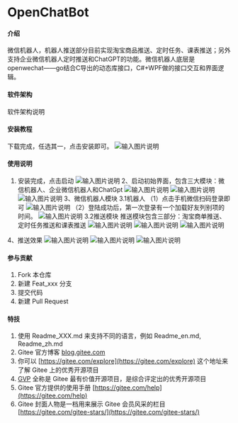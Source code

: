 # OpenChatBot

#### 介绍
微信机器人，机器人推送部分目前实现淘宝商品推送、定时任务、课表推送；另外支持企业微信机器人定时推送和ChatGPT的功能。微信机器人底层是openwechat——go结合C导出的动态库接口，C#+WPF做的接口交互和界面逻辑。

#### 软件架构
软件架构说明


#### 安装教程
下载完成，任选其一，点击安装即可。
![输入图片说明](image0.png)

#### 使用说明

1.  安装完成，点击启动
![输入图片说明](image1.png)
2、启动初始界面，包含三大模块：微信机器人、企业微信机器人和ChatGpt
![输入图片说明](image.png)
![输入图片说明](image2.png)
![输入图片说明](image3.png)
3、微信机器人模块
3.1机器人
（1）点击手机微信扫码登录即可
![输入图片说明](image4.png)
（2）登陆成功后，第一次登录有一个加载好友列别项的时间。
![输入图片说明](image5.png)
3.2推送模块
推送模块包含三部分：淘宝商单推送、定时任务推送和课表推送
![输入图片说明](image6.png)
![输入图片说明](image7.png)
![输入图片说明](image8.png)

4、推送效果
![输入图片说明](image9.png)
![输入图片说明](image10.png)
![输入图片说明](image11.png)


#### 参与贡献

1.  Fork 本仓库
2.  新建 Feat_xxx 分支
3.  提交代码
4.  新建 Pull Request


#### 特技

1.  使用 Readme\_XXX.md 来支持不同的语言，例如 Readme\_en.md, Readme\_zh.md
2.  Gitee 官方博客 [blog.gitee.com](https://blog.gitee.com)
3.  你可以 [https://gitee.com/explore](https://gitee.com/explore) 这个地址来了解 Gitee 上的优秀开源项目
4.  [GVP](https://gitee.com/gvp) 全称是 Gitee 最有价值开源项目，是综合评定出的优秀开源项目
5.  Gitee 官方提供的使用手册 [https://gitee.com/help](https://gitee.com/help)
6.  Gitee 封面人物是一档用来展示 Gitee 会员风采的栏目 [https://gitee.com/gitee-stars/](https://gitee.com/gitee-stars/)

